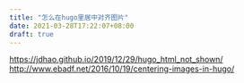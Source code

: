 ```yaml
---
title: "怎么在hugo里居中对齐图片"
date: 2021-03-28T17:22:07+08:00
draft: true
---
```


https://jdhao.github.io/2019/12/29/hugo_html_not_shown/
http://www.ebadf.net/2016/10/19/centering-images-in-hugo/